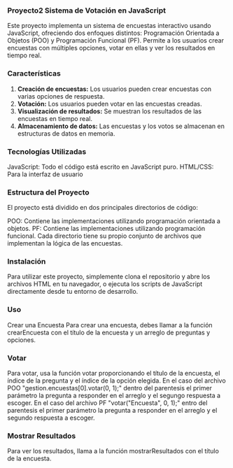 ### Proyecto2 Sistema de Votación en JavaScript

Este proyecto implementa un sistema de encuestas interactivo usando JavaScript, ofreciendo dos enfoques distintos: Programación Orientada a Objetos (POO) y Programación Funcional (PF). Permite a los usuarios crear encuestas con múltiples opciones, votar en ellas y ver los resultados en tiempo real.

### Características
1. **Creación de encuestas:** Los usuarios pueden crear encuestas con varias opciones de respuesta.
2. **Votación:** Los usuarios pueden votar en las encuestas creadas.
3. **Visualización de resultados:** Se muestran los resultados de las encuestas en tiempo real.
4. **Almacenamiento de datos:** Las encuestas y los votos se almacenan en estructuras de datos en memoria.

### Tecnologías Utilizadas
JavaScript: Todo el código está escrito en JavaScript puro.
HTML/CSS: Para la interfaz de usuario

### Estructura del Proyecto
El proyecto está dividido en dos principales directorios de código:

POO: Contiene las implementaciones utilizando programación orientada a objetos.
PF: Contiene las implementaciones utilizando programación funcional.
Cada directorio tiene su propio conjunto de archivos que implementan la lógica de las encuestas.

### Instalación
Para utilizar este proyecto, simplemente clona el repositorio y abre los archivos HTML en tu navegador, o ejecuta los scripts de JavaScript directamente desde tu entorno de desarrollo.


### Uso
Crear una Encuesta
Para crear una encuesta, debes llamar a la función crearEncuesta con el título de la encuesta y un arreglo de preguntas y opciones.

### Votar
Para votar, usa la función votar proporcionando el título de la encuesta, el índice de la pregunta y el índice de la opción elegida.
En el caso del archivo POO "gestion.encuestas[0].votar(0, 1);" dentro del parentesis el primer parámetro la pregunta a responder en el arreglo y el segungo respuesta a escoger.
En el caso del archivo PF "votar("Encuesta", 0, 1);" entro del parentesis el primer parámetro la pregunta a responder en el arreglo y el segundo respuesta a escoger.

### Mostrar Resultados
Para ver los resultados, llama a la función mostrarResultados con el título de la encuesta.

